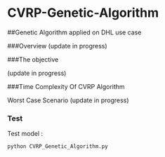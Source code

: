 # CVRP-Genetic-Algorithm
##Genetic Algorithm applied on DHL use case 



###Overview
(update in progress)

###The objective

(update in progress)

###Time Complexity Of CVRP Algorithm

Worst Case Scenario (update in progress)

### Test

Test model :

```bash
python CVRP_Genetic_Algorithm.py 
```
